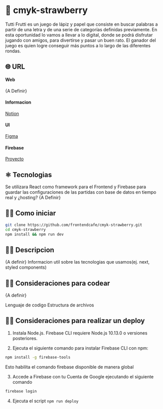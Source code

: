 # 🍓 cmyk-strawberry

Tutti Frutti es un juego de lápiz y papel que consiste en buscar palabras a partir de una letra y de una serie de categorías definidas previamente. En esta oportunidad lo vamos a llevar a lo digital, donde se podrá disfrutar jugando con amigos, para divertirse y pasar un buen rato. El ganador del juego es quien logre conseguir más puntos a lo largo de las diferentes rondas.

## 🌐 URL

#### Web

{A Definir}

#### Informacion

[Notion](https://maxicris.notion.site/maxicris/Tutti-Frutti-CMYK-4-0-2b0647c591be406d859bed2c63d74531)

#### UI

[Figma](https://www.figma.com/file/FB4cduz9ZvdRrFHuyBVs3N/%C2%B0-Tutti-Frutti-%7C-CMYK-4.0?node-id=1%3A3)

#### Firebase

[Proyecto](https://console.firebase.google.com/u/0/project/cmyk-strawberry/overview?hl=es)

## ⚛️ Tecnologias

Se utilizara React como framework para el Frontend y Firebase para guardar las configuraciones de las partidas con base de datos en tiempo real y ¿hosting?
{A Definir}

## 👨‍💻 Como iniciar

```bash
git clone https://github.com/frontendcafe/cmyk-strawberry.git
cd cmyk-strawberry
npm install && npm run dev
```

## 👩‍💻 Descripcion

{A definir}
Informacion util sobre las tecnologias que usamos(ej. next, styled components)

## 👩‍💻 Consideraciones para codear

{A definir}

Lenguaje de codigo
Estructura de archivos

## 👩‍💻 Consideraciones para realizar un deploy


1. Instala Node.js. Firebase CLI requiere Node.js 10.13.0 o versiones posteriores.

2. Ejecuta el siguiente comando para instalar Firebase CLI con npm:

```bash
npm install -g firebase-tools
```

Esto habilita el comando firebase disponible de manera global

3. Accede a Firebase con tu Cuenta de Google ejecutando el siguiente comando

```bash
firebase login
```

4. Ejecuta el script ``` npm run deploy ```